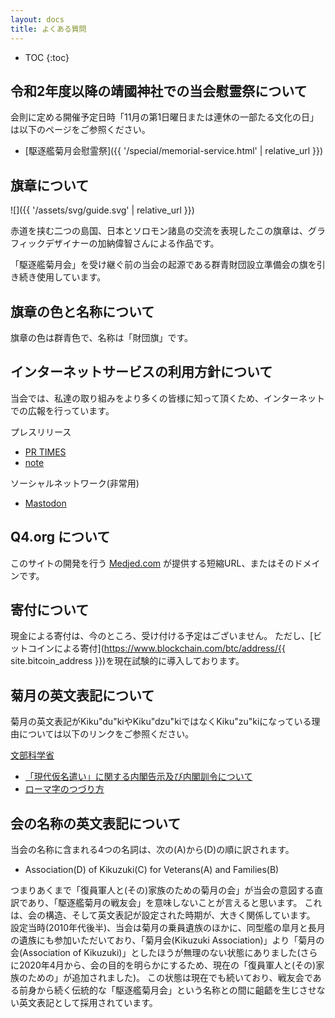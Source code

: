 ```yaml
---
layout: docs
title: よくある質問
---
```


- TOC
{:toc}

## 令和2年度以降の靖國神社での当会慰霊祭について
会則に定める開催予定日時「11月の第1日曜日または連休の一部たる文化の日」は以下のページをご参照ください。

- [駆逐艦菊月会慰霊祭]({{ '/special/memorial-service.html' | relative_url }})

## 旗章について
![]({{ '/assets/svg/guide.svg' | relative_url }})

赤道を挟む二つの島国、日本とソロモン諸島の交流を表現したこの旗章は、グラフィックデザイナーの加納偉智さんによる作品です。

「駆逐艦菊月会」を受け継ぐ前の当会の起源である群青財団設立準備会の旗を引き続き使用しています。

## 旗章の色と名称について
旗章の色は群青色で、名称は「財団旗」です。

## インターネットサービスの利用方針について
当会では、私達の取り組みをより多くの皆様に知って頂くため、インターネットでの広報を行っています。

プレスリリース

- [PR TIMES](https://prtimes.jp/main/html/searchrlp/company_id/31198)
- [note](https://note.com/kikuzukikai)
    
ソーシャルネットワーク(非常用)

- <a rel="me" href="https://mastodon.social/@{{ site.github.owner_name }}" target="_blank">Mastodon</a>

## Q4.org について
このサイトの開発を行う [Medjed.com](https://web.medjed.com/ja/) が提供する短縮URL、またはそのドメインです。

## 寄付について
現金による寄付は、今のところ、受け付ける予定はございません。
ただし、[ビットコインによる寄付](https://www.blockchain.com/btc/address/{{ site.bitcoin_address }})を現在試験的に導入しております。

## 菊月の英文表記について
菊月の英文表記がKiku&quot;du&quot;kiやKiku&quot;dzu&quot;kiではなくKiku&quot;zu&quot;kiになっている理由については以下のリンクをご参照ください。

[文部科学省](http://www.mext.go.jp/)  

- [「現代仮名遣い」に関する内閣告示及び内閣訓令について](http://www.mext.go.jp/b_menu/hakusho/nc/t19860701002/t19860701002.html)  
- [ローマ字のつづり方](http://www.mext.go.jp/b_menu/hakusho/nc/k19541209001/k19541209001.html)

## 会の名称の英文表記について
当会の名称に含まれる4つの名詞は、次の(A)から(D)の順に訳されます。
- Association(D) of Kikuzuki(C) for Veterans(A) and Families(B)

つまりあくまで「復員軍人と(その)家族のための菊月の会」が当会の意図する直訳であり、「駆逐艦菊月の戦友会」を意味しないことが言えると思います。
これは、会の構造、そして英文表記が設定された時期が、大きく関係しています。
設定当時(2010年代後半)、当会は菊月の乗員遺族のほかに、同型艦の皐月と長月の遺族にも参加いただいており、「菊月会(Kikuzuki Association)」より「菊月の会(Association of Kikuzuki)」としたほうが無理のない状態にありました(さらに2020年4月から、会の目的を明らかにするため、現在の「復員軍人と(その)家族のための」が追加されました)。
この状態は現在でも続いており、戦友会である前身から続く伝統的な「駆逐艦菊月会」という名称との間に齟齬を生じさせない英文表記として採用されています。
